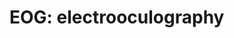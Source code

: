 EOG: <strong>e</strong>lectro<strong>o</strong>culo<strong>g</strong>raphy
==========================================================================

